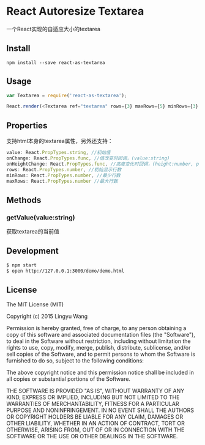 # React Autoresize Textarea

一个React实现的自适应大小的textarea

## Install

```
npm install --save react-as-textarea
```

## Usage

```javascript
var Textarea = require('react-as-textarea');

React.render(<Textarea ref="textarea" rows={3} maxRows={5} minRows={3} onHeightChange={this.handleHeightChange} onChange={this.handleChange}/>, container)
```

## Properties

支持html本身的textarea属性，另外还支持：

```jsx
value: React.PropTypes.string, //初始值
onChange: React.PropTypes.func, //值改变时回调，(value:string)
onHeightChange: React.PropTypes.func, //高度变化时回调，(height:number, prevHeight:number)
rows: React.PropTypes.number, //初始显示行数
minRows: React.PropTypes.number, //最少行数
maxRows: React.PropTypes.number //最大行数
```

## Methods

### getValue(value:string)

获取textarea的当前值

## Development

```bash
$ npm start
$ open http://127.0.0.1:3000/demo/demo.html
```

## License

The MIT License (MIT)

Copyright (c) 2015 Lingyu Wang

Permission is hereby granted, free of charge, to any person obtaining a copy
of this software and associated documentation files (the "Software"), to deal
in the Software without restriction, including without limitation the rights
to use, copy, modify, merge, publish, distribute, sublicense, and/or sell
copies of the Software, and to permit persons to whom the Software is
furnished to do so, subject to the following conditions:

The above copyright notice and this permission notice shall be included in all
copies or substantial portions of the Software.

THE SOFTWARE IS PROVIDED "AS IS", WITHOUT WARRANTY OF ANY KIND, EXPRESS OR
IMPLIED, INCLUDING BUT NOT LIMITED TO THE WARRANTIES OF MERCHANTABILITY,
FITNESS FOR A PARTICULAR PURPOSE AND NONINFRINGEMENT. IN NO EVENT SHALL THE
AUTHORS OR COPYRIGHT HOLDERS BE LIABLE FOR ANY CLAIM, DAMAGES OR OTHER
LIABILITY, WHETHER IN AN ACTION OF CONTRACT, TORT OR OTHERWISE, ARISING FROM,
OUT OF OR IN CONNECTION WITH THE SOFTWARE OR THE USE OR OTHER DEALINGS IN THE
SOFTWARE.

